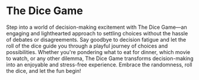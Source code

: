 # The Dice Game

Step into a world of decision-making excitement with The Dice Game—an engaging and lighthearted approach to settling choices without the hassle of debates or disagreements. Say goodbye to decision fatigue and let the roll of the dice guide you through a playful journey of choices and possibilities. Whether you're pondering what to eat for dinner, which movie to watch, or any other dilemma, The Dice Game transforms decision-making into an enjoyable and stress-free experience. Embrace the randomness, roll the dice, and let the fun begin!
